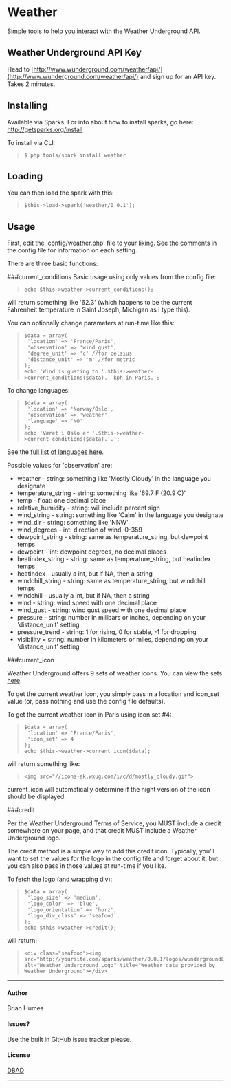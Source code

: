 # Weather

Simple tools to help you interact with the Weather Underground API.

## Weather Underground API Key

Head to [http://www.wunderground.com/weather/api/](http://www.wunderground.com/weather/api/) and sign up for an API key. Takes 2 minutes.

## Installing

Available via Sparks. For info about how to install sparks, go here: http://getsparks.org/install

To install via CLI:

>     $ php tools/spark install weather

## Loading

You can then load the spark with this:

>     $this->load->spark('weather/0.0.1');


## Usage
First, edit the 'config/weather.php' file to your liking. See the comments in the config file for information on each setting.

There are three basic functions:

###current_conditions
Basic usage using only values from the config file:

>     echo $this->weather->current_conditions();

will return something like '62.3' (which happens to be the current Fahrenheit temperature in Saint Joseph, Michigan as I type this).

You can optionally change parameters at run-time like this:

>     $data = array(
>      'location' => 'France/Paris',
>      'observation' => 'wind_gust',
>      'degree_unit' => 'c' //for celsius
>      'distance_unit' => 'm' //for metric
>     );
>     echo 'Wind is gusting to '.$this->weather->current_conditions($data).' kph in Paris.';

To change languages:

>     $data = array(
>      'location' => 'Norway/Oslo',
>      'observation' => 'weather',
>      'language' => 'NO'
>     );
>     echo 'Været i Oslo er '.$this->weather->current_conditions($data).'.';

See the [full list of languages here](http://www.wunderground.com/weather/api/d/documentation.html#lang).

Possible values for 'observation' are:

+ weather - string: something like 'Mostly Cloudy' in the language you designate
+ temperature_string - string: something like '69.7 F (20.9 C)'
+ temp - float: one decimal place
+ relative_humidity - string: will include percent sign
+ wind_string - string: something like 'Calm' in the language you designate
+ wind_dir - string: something like 'NNW'
+ wind_degrees - int: direction of wind, 0-359
+ dewpoint_string - string: same as temperature\_string, but dewpoint temps
+ dewpoint - int: dewpoint degrees, no decimal places
+ heatindex_string - string: same as temperature\_string, but heatindex temps
+ heatindex - usually a int, but if NA, then a string
+ windchill_string - string: same as temperature\_string, but windchill temps
+ windchill - usually a int, but if NA, then a string
+ wind - string: wind speed with one decimal place
+ wind_gust - string: wind gust speed with one decimal place
+ pressure - string: number in milibars or inches, depending on your 'distance_unit' setting
+ pressure_trend - string: 1 for rising, 0 for stable, -1 for dropping
+ visibility = string: number in kilometers or miles, depending on your 'distance_unit' setting

###current_icon

Weather Underground offers 9 sets of weather icons. You can view the sets [here](http://www.wunderground.com/weather/api/d/documentation.html#icons).

To get the current weather icon, you simply pass in a location and icon\_set value (or, pass nothing and use the config file defaults).

To get the current weather icon in Paris using icon set #4:
>     $data = array(
>      'location' => 'France/Paris',
>      'icon_set' => 4
>     );
>     echo $this->weather->current_icon($data);

will return something like:
>     <img src="//icons-ak.wxug.com/i/c/d/mostly_cloudy.gif">

current\_icon will automatically determine if the night version of the icon should be displayed.

###credit

Per the Weather Underground Terms of Service, you MUST include a credit somewhere on your page, and that credit MUST include a Weather Underground logo.

The credit method is a simple way to add this credit icon. Typically, you'll want to set the values for the logo in the config file and forget about it, but you can also pass in those values at run-time if you like.

To fetch the logo (and wrapping div):
>     $data = array(
>      'logo_size' => 'medium',
>      'logo_color' => 'blue',
>      'logo_orientation' => 'horz',
>      'logo_div_class' => 'seafood',
>     );
>     echo $this->weather->credit();

will return:
>     <div class="seafood"><img src="http://yoursite.com/sparks/weather/0.0.1/logos/wundergroundLogo_blue_horz_medium.png" alt="Weather Underground Logo" title="Weather data provided by Weather Underground"></div>

---
#### Author

Brian Humes

#### Issues?

Use the built in GitHub issue tracker please.

#### License

[DBAD](http://philsturgeon.co.uk/code/dbad-license)

---

